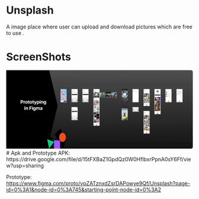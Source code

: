 # Unsplash
 A image place where user can upload and download pictures which are free to use .
# ScreenShots
 <img src="https://github.com/manavnim/Unsplash/blob/424ed46c7c63698420bcb73c107b7a9e26356f1e/Unsplash.jpg">
# Apk and Prototype 
 APK: https://drive.google.com/file/d/15tFXBaZ1GpdQz0W0HflbxrPpnA0sY6Ff/view?usp=sharing
 
 Prototype: https://www.figma.com/proto/vpZATznxdZsrDAPowye9Qf/Unsplash?page-id=0%3A1&node-id=0%3A745&starting-point-node-id=0%3A2
